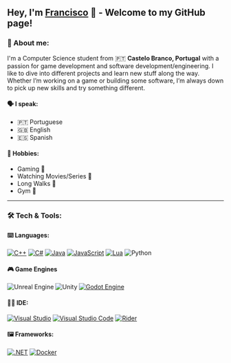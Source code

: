 ## <b>Hey, I'm [Francisco](https://fmagueijo.dev/) 👋 - Welcome to my GitHub page!</b>

### <b>📝 About me:</b>

I'm a Computer Science student from 🇵🇹 <b>Castelo Branco, Portugal</b> with a passion for game development and software development/engineering. I like to dive into different projects and learn new stuff along the way. Whether I’m working on a game or building some software, I’m always down to pick up new skills and try something different.

#### <b>🗣️ I speak:</b>
- 🇵🇹 Portuguese 
- 🇬🇧 English
- 🇪🇸 Spanish

#### <b>🎨 Hobbies:</b>
- Gaming 👾 
- Watching Movies/Series 🍿 
- Long Walks 🚶 
- Gym 💪


---

### <b>🛠️ Tech & Tools:</b>

#### <b>⌨️ Languages:</b>

  [![C++](https://img.shields.io/badge/C++-%2300599C.svg?logo=c%2B%2B&logoColor=white)](#)
  [![C#](https://custom-icon-badges.demolab.com/badge/C%23-%23239120.svg?logo=cshrp&logoColor=white)](#)
  [![Java](https://img.shields.io/badge/Java-%23ED8B00.svg?logo=openjdk&logoColor=white)](#)
  [![JavaScript](https://img.shields.io/badge/JavaScript-F7DF1E?logo=javascript&logoColor=000)](#)
  [![Lua](https://img.shields.io/badge/Lua-%232C2D72.svg?logo=lua&logoColor=white)](#)
  ![Python](https://img.shields.io/badge/Python-3776AB?logo=python&logoColor=fff)


#### <b>🎮 Game Engines </b>

  ![Unreal Engine](https://img.shields.io/badge/-Unreal%20Engine-313131?style=flat-square&logo=unreal-engine&logoColor=white)
![Unity](https://img.shields.io/badge/-Unity-000000?style=flat-square&logo=unity&logoColor=white)
[![Godot Engine](https://img.shields.io/badge/Godot-%23FFFFFF.svg?logo=godot-engine)](#)

#### <b>👨‍💻 IDE:</b>

  [![Visual Studio](https://custom-icon-badges.demolab.com/badge/Visual%20Studio-5C2D91.svg?&logo=visual-studio&logoColor=white)](#)
[![Visual Studio Code](https://custom-icon-badges.demolab.com/badge/Visual%20Studio%20Code-0078d7.svg?logo=vsc&logoColor=white)](#)
[![Rider](https://img.shields.io/badge/Rider-000?logo=rider&logoColor=fff)](#)

#### <b>🖼 Frameworks:</b>

  [![.NET](https://img.shields.io/badge/.NET-512BD4?logo=dotnet&logoColor=fff)](#)
[![Docker](https://img.shields.io/badge/Docker-2496ED?logo=docker&logoColor=fff)](#)

<!--
**FMagueijo/FMagueijo** is a ✨ _special_ ✨ repository because its `README.md` (this file) appears on your GitHub profile.

Here are some ideas to get you started:

- 🔭 I’m currently working on ...
- 🌱 I’m currently learning ...
- 👯 I’m looking to collaborate on ...
- 🤔 I’m looking for help with ...
- 💬 Ask me about ...
- 📫 How to reach me: ...
- 😄 Pronouns: ...
- ⚡ Fun fact: ...
-->
